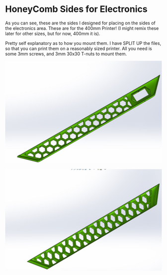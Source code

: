 # HoneyComb Sides for Electronics

As you can see, these are the sides I designed for placing on the sides of the electronics area.  These are for the 400mm Printer! (I might remix these later for other sizes,
but for now, 400mm it is).

Pretty self explanatory as to how you mount them.  I have SPLIT UP the files, so that you can print them on a reasonably sized printer.  All you need is some 3mm screws, and
3mm 30x30 T-nuts to mount them.

<p align="center">
<img src="https://github.com/cyborgcnc/CYBORGCNC__RRVC3MOD/blob/main/400x400/Sides-HoneyComb/hcomb1.JPG">
</p>
<p align="center">
<img src="https://github.com/cyborgcnc/CYBORGCNC__RRVC3MOD/blob/main/400x400/Sides-HoneyComb/hcomb2.JPG">
</p>
